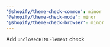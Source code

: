 ```yaml
---
'@shopify/theme-check-common': minor
'@shopify/theme-check-node': minor
'@shopify/theme-check-browser': minor
---
```


Add `UnclosedHTMLElement` check
